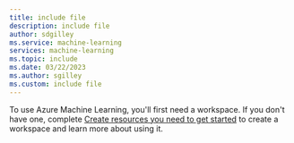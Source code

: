 ```yaml
---
title: include file
description: include file
author: sdgilley
ms.service: machine-learning
services: machine-learning
ms.topic: include
ms.date: 03/22/2023
ms.author: sgilley
ms.custom: include file
---
```


To use Azure Machine Learning, you'll first need a workspace. If you don't have one, complete [Create resources you need to get started](../quickstart-create-resources.md) to create a workspace and learn more about using it.